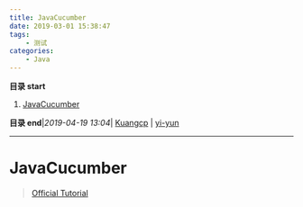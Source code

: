 ```yaml
---
title: JavaCucumber
date: 2019-03-01 15:38:47
tags: 
    - 测试
categories: 
    - Java
---
```


**目录 start**
 
1. [JavaCucumber](#javacucumber)

**目录 end**|_2019-04-19 13:04_| [Kuangcp](https://github.com/Kuangcp/Note) | [yi-yun](https://github.com/yi-yun/Memo)
****************************************
# JavaCucumber
> [Official Tutorial](https://docs.cucumber.io/guides/10-minute-tutorial/)
